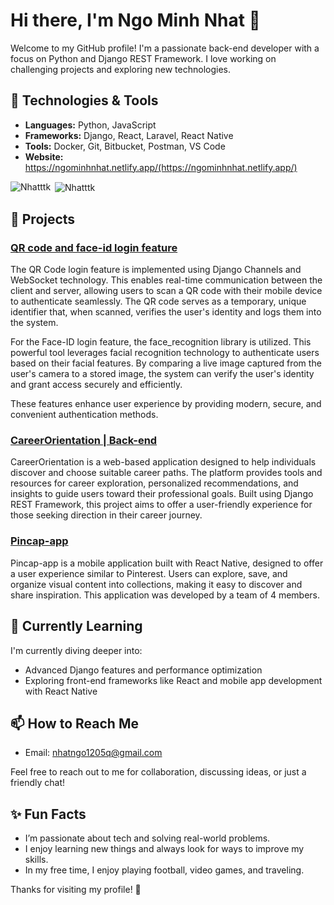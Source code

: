 # Hi there, I'm Ngo Minh Nhat 👋


Welcome to my GitHub profile! I'm a passionate back-end developer with a focus on Python and Django REST Framework. I love working on challenging projects and exploring new technologies.

## 🔧 Technologies & Tools

- **Languages:** Python, JavaScript
- **Frameworks:** Django, React, Laravel, React Native
- **Tools:** Docker, Git, Bitbucket, Postman, VS Code
- **Website:** https://ngominhnhat.netlify.app/(https://ngominhnhat.netlify.app/)
<p><img align="left" src="https://github-readme-stats.vercel.app/api/top-langs?username=Nhatttk&show_icons=true&locale=en&layout=compact" alt="Nhatttk" /></p>

<p>&nbsp;<img align="center" src="https://github-readme-stats.vercel.app/api?username=Nhatttk&show_icons=true&locale=en" alt="Nhatttk" /></p>

## 🚀 Projects

### [QR code and face-id login feature](https://github.com/Nhatttk/QR-code-and-face-id-login-feature)
The QR Code login feature is implemented using Django Channels and WebSocket technology. This enables real-time communication between the client and server, allowing users to scan a QR code with their mobile device to authenticate seamlessly. The QR code serves as a temporary, unique identifier that, when scanned, verifies the user's identity and logs them into the system.

For the Face-ID login feature, the face_recognition library is utilized. This powerful tool leverages facial recognition technology to authenticate users based on their facial features. By comparing a live image captured from the user's camera to a stored image, the system can verify the user's identity and grant access securely and efficiently.

These features enhance user experience by providing modern, secure, and convenient authentication methods.

### [CareerOrientation | Back-end](https://github.com/Nhatttk/CareerOrientation) 
CareerOrientation is a web-based application designed to help individuals discover and choose suitable career paths. The platform provides tools and resources for career exploration, personalized recommendations, and insights to guide users toward their professional goals. Built using Django REST Framework, this project aims to offer a user-friendly experience for those seeking direction in their career journey.


### [Pincap-app](https://github.com/Nhatttk/Pincap)
Pincap-app is a mobile application built with React Native, designed to offer a user experience similar to Pinterest. Users can explore, save, and organize visual content into collections, making it easy to discover and share inspiration. This application was developed by a team of 4 members.


## 🌱 Currently Learning

I'm currently diving deeper into:
- Advanced Django features and performance optimization
- Exploring front-end frameworks like React and mobile app development with React Native

## 📫 How to Reach Me

- Email: [nhatngo1205q@gmail.com](mailto:nhatngo1205q@gmail.com)

Feel free to reach out to me for collaboration, discussing ideas, or just a friendly chat!

## ✨ Fun Facts

- I’m passionate about tech and solving real-world problems.
- I enjoy learning new things and always look for ways to improve my skills.
- In my free time, I enjoy playing football, video games, and traveling.

Thanks for visiting my profile! 🙌
